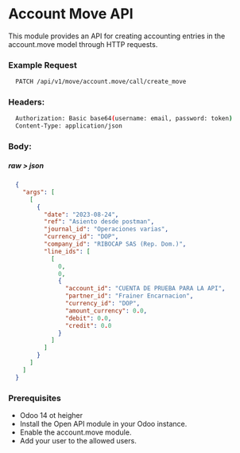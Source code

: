 # Account Move API
This module provides an API for creating accounting entries in the account.move model through HTTP requests.

### Example Request
```bash
  PATCH /api/v1/move/account.move/call/create_move
```

### Headers:
```bash
  Authorization: Basic base64(username: email, password: token)
  Content-Type: application/json
```

### Body:
##### raw > json
```json
  {
    "args": [
      [
        {
          "date": "2023-08-24",
          "ref": "Asiento desde postman",
          "journal_id": "Operaciones varias",
          "currency_id": "DOP",
          "company_id": "RIBOCAP SAS (Rep. Dom.)",
          "line_ids": [
            [
              0,
              0,
              {
                "account_id": "CUENTA DE PRUEBA PARA LA API",
                "partner_id": "Frainer Encarnacion",
                "currency_id": "DOP",
                "amount_currency": 0.0,
                "debit": 0.0,
                "credit": 0.0
              }
            ]
          ]
        }
      ]
    ]
  }
```
### Prerequisites
- Odoo 14 ot heigher
- Install the Open API module in your Odoo instance.
- Enable the account.move module.
- Add your user to the allowed users.
